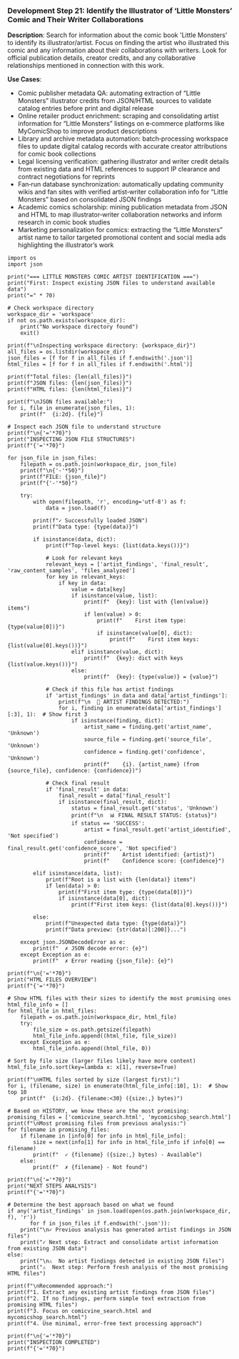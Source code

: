 ### Development Step 21: Identify the Illustrator of ‘Little Monsters’ Comic and Their Writer Collaborations

**Description**: Search for information about the comic book 'Little Monsters' to identify its illustrator/artist. Focus on finding the artist who illustrated this comic and any information about their collaborations with writers. Look for official publication details, creator credits, and any collaborative relationships mentioned in connection with this work.

**Use Cases**:
- Comic publisher metadata QA: automating extraction of “Little Monsters” illustrator credits from JSON/HTML sources to validate catalog entries before print and digital release
- Online retailer product enrichment: scraping and consolidating artist information for “Little Monsters” listings on e‐commerce platforms like MyComicShop to improve product descriptions
- Library and archive metadata automation: batch‐processing workspace files to update digital catalog records with accurate creator attributions for comic book collections
- Legal licensing verification: gathering illustrator and writer credit details from existing data and HTML references to support IP clearance and contract negotiations for reprints
- Fan‐run database synchronization: automatically updating community wikis and fan sites with verified artist‐writer collaboration info for “Little Monsters” based on consolidated JSON findings
- Academic comics scholarship: mining publication metadata from JSON and HTML to map illustrator‐writer collaboration networks and inform research in comic book studies
- Marketing personalization for comics: extracting the “Little Monsters” artist name to tailor targeted promotional content and social media ads highlighting the illustrator’s work

```
import os
import json

print("=== LITTLE MONSTERS COMIC ARTIST IDENTIFICATION ===")
print("First: Inspect existing JSON files to understand available data")
print("=" * 70)

# Check workspace directory
workspace_dir = 'workspace'
if not os.path.exists(workspace_dir):
    print("No workspace directory found")
    exit()

print(f"\nInspecting workspace directory: {workspace_dir}")
all_files = os.listdir(workspace_dir)
json_files = [f for f in all_files if f.endswith('.json')]
html_files = [f for f in all_files if f.endswith('.html')]

print(f"Total files: {len(all_files)}")
print(f"JSON files: {len(json_files)}")
print(f"HTML files: {len(html_files)}")

print(f"\nJSON files available:")
for i, file in enumerate(json_files, 1):
    print(f"  {i:2d}. {file}")

# Inspect each JSON file to understand structure
print(f"\n{'='*70}")
print("INSPECTING JSON FILE STRUCTURES")
print(f"{'='*70}")

for json_file in json_files:
    filepath = os.path.join(workspace_dir, json_file)
    print(f"\n{'-'*50}")
    print(f"FILE: {json_file}")
    print(f"{'-'*50}")
    
    try:
        with open(filepath, 'r', encoding='utf-8') as f:
            data = json.load(f)
        
        print(f"✓ Successfully loaded JSON")
        print(f"Data type: {type(data)}")
        
        if isinstance(data, dict):
            print(f"Top-level keys: {list(data.keys())}")
            
            # Look for relevant keys
            relevant_keys = ['artist_findings', 'final_result', 'raw_content_samples', 'files_analyzed']
            for key in relevant_keys:
                if key in data:
                    value = data[key]
                    if isinstance(value, list):
                        print(f"  {key}: list with {len(value)} items")
                        if len(value) > 0:
                            print(f"    First item type: {type(value[0])}")
                            if isinstance(value[0], dict):
                                print(f"    First item keys: {list(value[0].keys())}")
                    elif isinstance(value, dict):
                        print(f"  {key}: dict with keys {list(value.keys())}")
                    else:
                        print(f"  {key}: {type(value)} = {value}")
            
            # Check if this file has artist findings
            if 'artist_findings' in data and data['artist_findings']:
                print(f"\n  🎨 ARTIST FINDINGS DETECTED:")
                for i, finding in enumerate(data['artist_findings'][:3], 1):  # Show first 3
                    if isinstance(finding, dict):
                        artist_name = finding.get('artist_name', 'Unknown')
                        source_file = finding.get('source_file', 'Unknown')
                        confidence = finding.get('confidence', 'Unknown')
                        print(f"    {i}. {artist_name} (from {source_file}, confidence: {confidence})")
            
            # Check final result
            if 'final_result' in data:
                final_result = data['final_result']
                if isinstance(final_result, dict):
                    status = final_result.get('status', 'Unknown')
                    print(f"\n  📊 FINAL RESULT STATUS: {status}")
                    if status == 'SUCCESS':
                        artist = final_result.get('artist_identified', 'Not specified')
                        confidence = final_result.get('confidence_score', 'Not specified')
                        print(f"    Artist identified: {artist}")
                        print(f"    Confidence score: {confidence}")
        
        elif isinstance(data, list):
            print(f"Root is a list with {len(data)} items")
            if len(data) > 0:
                print(f"First item type: {type(data[0])}")
                if isinstance(data[0], dict):
                    print(f"First item keys: {list(data[0].keys())}")
        
        else:
            print(f"Unexpected data type: {type(data)}")
            print(f"Data preview: {str(data)[:200]}...")
            
    except json.JSONDecodeError as e:
        print(f"  ✗ JSON decode error: {e}")
    except Exception as e:
        print(f"  ✗ Error reading {json_file}: {e}")

print(f"\n{'='*70}")
print("HTML FILES OVERVIEW")
print(f"{'='*70}")

# Show HTML files with their sizes to identify the most promising ones
html_file_info = []
for html_file in html_files:
    filepath = os.path.join(workspace_dir, html_file)
    try:
        file_size = os.path.getsize(filepath)
        html_file_info.append((html_file, file_size))
    except Exception as e:
        html_file_info.append((html_file, 0))

# Sort by file size (larger files likely have more content)
html_file_info.sort(key=lambda x: x[1], reverse=True)

print(f"\nHTML files sorted by size (largest first):")
for i, (filename, size) in enumerate(html_file_info[:10], 1):  # Show top 10
    print(f"  {i:2d}. {filename:<30} ({size:,} bytes)")

# Based on HISTORY, we know these are the most promising:
promising_files = ['comicvine_search.html', 'mycomicshop_search.html']
print(f"\nMost promising files from previous analysis:")
for filename in promising_files:
    if filename in [info[0] for info in html_file_info]:
        size = next(info[1] for info in html_file_info if info[0] == filename)
        print(f"  ✓ {filename} ({size:,} bytes) - Available")
    else:
        print(f"  ✗ {filename} - Not found")

print(f"\n{'='*70}")
print("NEXT STEPS ANALYSIS")
print(f"{'='*70}")

# Determine the best approach based on what we found
if any('artist_findings' in json.load(open(os.path.join(workspace_dir, f), 'r')) 
       for f in json_files if f.endswith('.json')):
    print("\n✓ Previous analysis has generated artist findings in JSON files")
    print("✓ Next step: Extract and consolidate artist information from existing JSON data")
else:
    print("\n⚠️  No artist findings detected in existing JSON files")
    print("⚠️  Next step: Perform fresh analysis of the most promising HTML files")

print(f"\nRecommended approach:")
print(f"1. Extract any existing artist findings from JSON files")
print(f"2. If no findings, perform simple text extraction from promising HTML files")
print(f"3. Focus on comicvine_search.html and mycomicshop_search.html")
print(f"4. Use minimal, error-free text processing approach")

print(f"\n{'='*70}")
print("INSPECTION COMPLETED")
print(f"{'='*70}")
```
